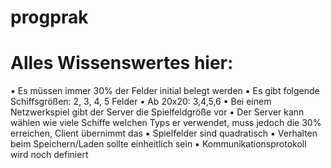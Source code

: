# progprak

# Alles Wissenswertes hier: 
▪ Es müssen immer 30% der Felder initial belegt werden
▪ Es gibt folgende Schiffsgrößen: 2, 3, 4, 5 Felder
• Ab 20x20: 3,4,5,6
▪ Bei einem Netzwerkspiel gibt der Server die Spielfeldgröße vor 
▪ Der Server kann wählen wie viele Schiffe welchen Typs er verwendet, muss jedoch die 30% erreichen, Client übernimmt das
▪ Spielfelder sind quadratisch
▪ Verhalten beim Speichern/Laden sollte einheitlich sein
▪ Kommunikationsprotokoll wird noch definiert
